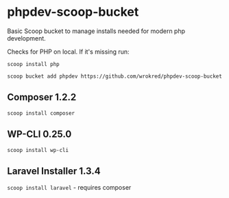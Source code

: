 # phpdev-scoop-bucket
Basic Scoop bucket to manage installs needed for modern php development.

Checks for PHP on local. If it's missing run:

`scoop install php`

`scoop bucket add phpdev https://github.com/wrokred/phpdev-scoop-bucket`

## Composer 1.2.2

`scoop install composer`

## WP-CLI 0.25.0

`scoop install wp-cli`

## Laravel Installer 1.3.4

`scoop install laravel` - requires composer

